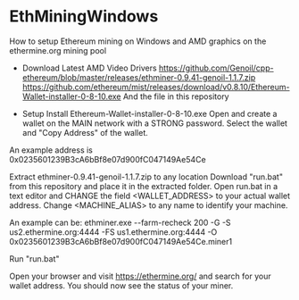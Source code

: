 # EthMiningWindows
How to setup Ethereum mining on Windows and AMD graphics on the ethermine.org mining pool

- Download
Latest AMD Video Drivers
https://github.com/Genoil/cpp-ethereum/blob/master/releases/ethminer-0.9.41-genoil-1.1.7.zip
https://github.com/ethereum/mist/releases/download/v0.8.10/Ethereum-Wallet-installer-0-8-10.exe
And the file in this repository

- Setup
Install Ethereum-Wallet-installer-0-8-10.exe
Open and create a wallet on the MAIN network with a STRONG password.
Select the wallet and "Copy Address" of the wallet.

An example address is 0x0235601239B3cA6bBf8e07d900fC047149Ae54Ce

Extract ethminer-0.9.41-genoil-1.1.7.zip to any location
Download "run.bat" from this repository and place it in the extracted folder.
Open run.bat in a text editor and CHANGE the field <WALLET_ADDRESS> to your actual wallet address.
Change <MACHINE_ALIAS> to any name to identify your machine.

An example can be:
ethminer.exe --farm-recheck 200 -G -S us2.ethermine.org:4444 -FS us1.ethermine.org:4444 -O 0x0235601239B3cA6bBf8e07d900fC047149Ae54Ce.miner1

Run "run.bat"

Open your browser and visit https://ethermine.org/ and search for your wallet address.
You should now see the status of your miner.

